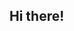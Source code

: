 ## Hi there!

<!--
**FelipeLeiteDS/FelipeLeiteDS** is a ✨ _special_ ✨ repository because its `README.md` (this file) appears on your GitHub profile.

Here are some ideas to get you started:

- Recently graduated on a MBA program focused on Business Analytics and Data Science.
- I’m currently working as CSR @ Amazon.
- I’m currently learning the Data Science foundations.
- I’m looking to collaborate on hands-on projects to henrence my DS skills.
- How to find my portfolio and reach out to me: [...](https://linktr.ee/FelipeLeiteDS)

I look forward to collaborate with you!
